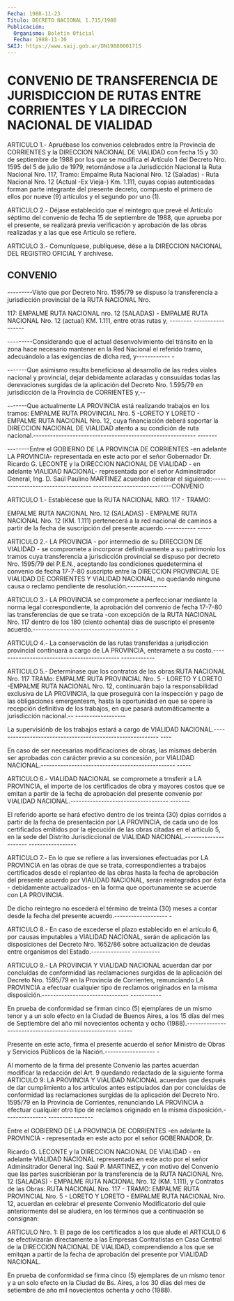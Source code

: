 ```yaml
---
Fecha: 1988-11-23
Título: DECRETO NACIONAL 1.715/1988
Publicación:
  Organismo: Boletín Oficial
  Fecha: 1988-11-30
SAIJ: https://www.saij.gob.ar/DN19880001715
---
```

# CONVENIO DE TRANSFERENCIA DE JURISDICCION DE RUTAS ENTRE CORRIENTES Y LA DIRECCION NACIONAL DE VIALIDAD

<a id="1"></a>
ARTICULO  1.-  Apruébase  los  convenios  celebrados  entre la Provincia  de  CORRIENTES  y la DIRECCION NACIONAL DE VIALIDAD  con fecha 15 y 30 de septiembre  de  1988  por  los  que se modifica el Artículo  1  del  Decreto  Nro.  1595  del  5  de  julio  de  1979, retornándose a la Jurisdicción Nacional la Ruta Nacional Nro.  117, Tramo:  Empalme  Ruta  Nacional  Nro.  12 (Saladas) - Ruta Nacional Nro.  12 (Actual -Ex Vieja-) Km. 1.111, cuyas  copias  autenticadas forman  parte integrante del presente decreto, compuesto el primero de ellos  por  nueve  (9)  artículos  y  el  segundo  por  uno (1).

<a id="2"></a>
ARTICULO  2.- Déjase establecido que el reintegro que prevé el Artículo séptimo  del  convenio  de fecha 15 de septiembre de 1988, que  aprueba por el presente, se realizará  previa  verificación  y aprobación  de  las  obras  realizadas  y a las que ese Artículo se refiere.

<a id="3"></a>
ARTICULO  3.-  Comuníquese,  publíquese,  dése  a la DIRECCION NACIONAL DEL REGISTRO OFICIAL Y archívese.

## CONVENIO

<a id="1"></a>
---------Visto  que  por  Decreto  Nro.  1595/79 se dispuso la transferencia  a jurisdicción provincial de la RUTA  NACIONAL  Nro.

117:  EMPALME RUTA  NACIONAL  nro.  12  (SALADAS)  -  EMPALME  RUTA NACIONAL  Nro. 12 (actual) KM. 1.111, entre otras rutas y, -------- -----------------

---------Considerando  que  el actual desenvolvimiento del tránsito en la zona hace necesario mantener  en  la Red Nacional el referido tramo,  adecuándolo  a las exigencias de dicha  red,  y------------ -

-------Que asimismo resulta  beneficioso al desarrollo de las redes viales  nacional  y  provincial,   dejar  debidamente  aclaradas  y consuuídas todas las derevaciones surgidas  de  la  aplicación  del Decreto    Nro.   1.595/79  en  jurisdicción  de  la  Provincia  de CORRIENTES y,--

-------Que actualmente  LA  PROVINCIA  está  realizando trabajos en los  tramos:  EMPALME  RUTA PROVINCIAL Nro. 5 -LORETO  Y  LORETO  - EMPALME RUTA NACIONAL Nro.  12,  cuya  financiación deberá soportar la DIRECCION NACIONAL DE VIALIDAD atento  a  su  condición  de ruta nacional.---------------------------------------------------------- -------

--------Entre  el  GOBIERNO  DE  LA  PROVINCIA  DE  CORRIENTES  -en adelante  LA  PROVINCIA-  representada  en  este  acto por el señor Gobernador  Dr.  Ricardo  G.  LECONTE  y  la DIRECCION NACIONAL  DE VIALIDAD  -  en  adelante  VIALIDAD NACIONAL- representada  por  el señor  Adminsitrador  General,    Ing.  D.  Saúl  Paulino  MARTINEZ acuerdan  celebrar el siguiente:----------------------------------- ----------------------------CONVENIO

ARTICULO 1.-  Establécese  que  la  RUTA NACIONAL NRO. 117 - TRAMO:

EMPALME RUTA NACIONAL Nro. 12 (SALADAS)  -  EMPALME  RUTA  NACIONAL Nro.  12  (KM.  1.111)  pertenecerá a la red nacional de caminos  a partir de la fecha de suscripción  del presente acuerdo.----------- -----

ARTICULO  2.-  LA PROVINCIA - por intermedio  de  su  DIRECCION  DE VIALIDAD  -  se  compromete   a  incorporar  definitivamente  a  su patrimonio los tramos cuya transferencia  a jurisdicción provincial se  dispuso  por  decreto  Nro. 1595/79 del P.E.N.,  aceptando  las condiciones quedetermina el  convenio  de  fecha  17-7-80 suscripto entre la DIRECCION PROVINCIAL DE VIALIDAD DE CORRIENTES  Y VIALIDAD NACIONAL,   no  quedando  ninguna  causa  o  reclamo  pendiente  de resolución.--------------

ARTICULO 3.-  LA PROVINCIA se compromete a perfeccionar mediante la norma legal correspondiente,  la  aprobación  del convenio de fecha 17-7-80  las transferencias de que se trata -con  excepción  de  la RUTA NACIONAL  Nro.  117 dentro de los 180 (ciento ochenta) días de suscripto el presente  acuerdo.------------------------------------ -

ARTICULO  4.-  La  conservación    de   las  rutas  transferidas  a jurisdicción  provincial  continuará  a  cargo   de  LA  PROVINCIA, enteramete  a su costo.-------------------------------------------- ------------

ARTICULO 5.-  Determínase  que  los  contratos  de  las  obras:RUTA NACIONAL Nro. 117 TRAMo: EMPALME RUTA PROVINCIAL Nro. 5 -  LORETO Y LORETO   -EMPALME  RUTA  NACIONAL  Nro.  12,  continuarán  bajo  la responsabilidad  exclusiva  de  LA PROVINCIA, la que proseguirá con la  inspección  y pago de las obligaciones  emergentesm,  hasta  la oportunidad  en  que  se  opere  la  recepción  definitiva  de  los trabajos, en que pasará  automáticamente a jurisdicción nacional.-- ------------------

La  supervisiónb  de  los  trabajos  estará  a  cargo  de  VIALIDAD NACIONAL.---------------------------------------------------------- ----

En  caso  de  ser  necesarias  modificaciones  de obras, las mismas deberán  ser  aprobadas  con  carácter  previo a su concesión,  por VIALIDAD  NACIONAL.------------------------------------------------ -----

ARTICULO 6.-  VIALIDAD  NACIONAL  se  compromete  a  trnsferir a LA PROVINCIA, el importe de los certificados de obra y mayores  costos que  se  emitan  a  partir  de  la fecha de aprobación del presente convenio  por VIALIDAD NACIONAL.----------------------------------- -------

El referido  aporte  se  hará  efectivo  dentro de los treinta (30) dpias  corridos  a  partir  de  la  fecha  de presentación  por  LA PROVINCIA,  de  cada  uno  de  los  certificados  emitidos  por  la ejecución  de las obras citadas en el artículo 5, en  la  sede  del Distrito Jurisdiccional  de VIALIDAD NACIONAL.--------------------- -----------------

ARTICULO 7.- En lo que se  refiere a las inversiones efectuadas por LA  PROVINCIA en las obras de  que  se  trata,  correspondientes  a trabajos  certificados  desde  el  replanteo  de las obras hasta la fecha  de  aprobación  del presente acuerdo por VIALIDAD  NACIONAL, serán  reintegrados por ésta  -  debidamente  actualizados-  en  la forma  que    oportunamente  se  acuerde  con  LA  PROVINCIA.

De dicho reintegro  no  escederá el término de treinta (30) meses a contar  desde  la  fecha del  presente  acuerdo.------------------- -

ARTICULO 8.- En caso  de  excederse  el  plazo  establecido  en  el artículo  6,  por  causas  imputables a VIALIDAD NACIONAL, serán de aplicación  las  disposiciones   del  Decreto  Nro.  1652/86  sobre actualización de deudas entre organismos  del Estado.-------------- ----------

ARTICULO  9.-  LA PROVINCIA Y VIALIDAD NACIONAL  acuerdan  dar  por concluídas  de  conformidad    las  reclamaciones  surgidas  de  la aplicación del Decreto Nro. 1595/79  en la Provincia de Corrientes, remunciando  LA  PROVINCIA a efectuar cualquier  tipo  de  reclamos originados en la misma  disposición.------------------------------- -----------

En prueba de conformidad  se  firman  cinco  (5)  ejemplares  de un mismo tenor y a un solo efecto en la Ciudad de Buenos Aires, a  los 15  días  del  mes  de Septiembre del año mil novecientos ochenta y ocho   (1988).----------------------------------------------------- -----

Presente  en este acto, firma el presente acuerdo el señor Ministro de  Obras y  Servicios  Públicos  de  la  Nación.------------------ -

Al momento  de  la  firma del presente Convenio las partes acuerdan modificar  la  redacción  del  Art.  9  quedando  redactado  de  la siguiente forma  ARTICULO  9:  LA  PROVINCIA  Y  VIALIDAD  NACIONAL acuerdan  que  después  de  dar  cumplimiento a los artículos antes estipulados  dan por concluídas de  conformidad  las  reclamaciones surgidas de la  aplicación del Decreto Nro. 1595/79 en la Provincia de Corrientes, renunciando  LA  PROVINCIA a efectuar cualquier otro tipo de reclamos originado en la  misma disposición.--------------- ----------------

<a id="2"></a>
Entre el GOBIERNO DE LA PROVINCIA DE CORRIENTES -en adelante la PROVINCIA  - representada en este acto por el señor GOBERNADOR, Dr.

Ricardo G. LECONTE  y  la  DIRECCION  NACIONAL  DE  VIALIDAD  -  en adelante  VIALIDAD  NACIONAL representada en este acto por el señor Adminsitrador General  Ing.  Saúl  P.  MARTINEZ,  y  con motivo del Convenio  que  las partes suscribieran por la transferencia  de  la RUTA NACIONAL Nro.  12  (SALADAS)  -  EMPALME RUTA NACIONAL Nro. 12 (KM. 1.111), y Contratos de las Obras:  RUTA  NACIONAL  Nro.  117 - TRAMO:  EMPALME  RUTA PROVINCIAL Nro. 5 - LORETO Y LORETO - EMPALME RUTA NACIONAL Nro.  12,  acuerdan  en celebrar el presente Convenio Modificatorio  del  quie anteriormente  del  se  aludiera,  en  los términos que a continuación se consignan:

ARTICULO Nro. 1: El pago  de  los  certificados  a los que alude el ARTICULO 6 se efectivizarán directamente a las Empresas Contratistas en Casa Central de la DIRECCION NACIONAL  DE VIALIDAD, comprendiendo  a  los  que  se  emitqan  a  partir  de la fecha  de aprobación del presente por VIALIDAD NACIONAL.

En prueba de conformidad se firma cinco (5) ejemplares  de un mismo tenor y a un solo efecto en la Ciudad de Bs. Aires, a los  30  días del  mes de setiembre de año mil novecientos ochenta y ocho (1988).